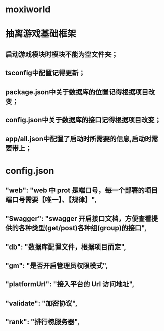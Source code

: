 # moxiworld

# 抽离游戏基础框架

## 启动游戏模块时模块不能为空文件夹；
## tsconfig中配置记得更新；
## package.json中关于数据库的位置记得根据项目改变；
## config.json中关于数据库的接口记得根据项目改变；
## app/all.json中配置了启动时所需要的信息,启动时需要带上；

# config.json
## "web": "web 中 prot 是端口号，每一个部署的项目端口号需要【唯一】、【规律】",
## "Swagger": "swagger 开启接口文档，方便查看提供的各种类型(get/post)各种组(group)的接口",
## "db": "数据库配置文件，根据项目而定",
## "gm": "是否开启管理员权限模式",
## "platformUrl": "接入平台的 Url 访问地址",
## "validate": "加密协议",
## "rank": "排行榜服务器",